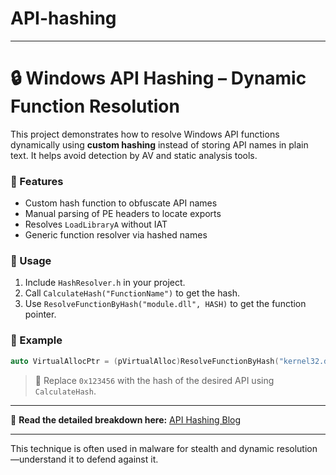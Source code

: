 ﻿# API-hashing

---

# 🔒 Windows API Hashing – Dynamic Function Resolution

This project demonstrates how to resolve Windows API functions dynamically using **custom hashing** instead of storing API names in plain text. It helps avoid detection by AV and static analysis tools.

### 🧰 Features

* Custom hash function to obfuscate API names
* Manual parsing of PE headers to locate exports
* Resolves `LoadLibraryA` without IAT
* Generic function resolver via hashed names

### 🚀 Usage

1. Include `HashResolver.h` in your project.
2. Call `CalculateHash("FunctionName")` to get the hash.
3. Use `ResolveFunctionByHash("module.dll", HASH)` to get the function pointer.

### 📎 Example

```cpp
auto VirtualAllocPtr = (pVirtualAlloc)ResolveFunctionByHash("kernel32.dll", 0x123456);
```

> 📝 Replace `0x123456` with the hash of the desired API using `CalculateHash`.

---

🔗 **Read the detailed breakdown here:**
[API Hashing Blog](https://portfolio-three-alpha-27.vercel.app/Blogs/api-hashing)

---

This technique is often used in malware for stealth and dynamic resolution—understand it to defend against it.

